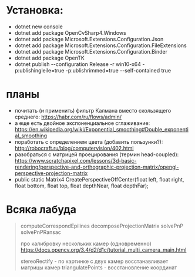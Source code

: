 # Установка:

* dotnet new console
* dotnet add package OpenCvSharp4.Windows
* dotnet add package Microsoft.Extensions.Configuration.Json
* dotnet add package Microsoft.Extensions.Configuration.FileExtensions
* dotnet add package Microsoft.Extensions.Configuration.Binder
* dotnet add package OpenTK
* dotnet publish --configuration Release -r win10-x64 -p:ublishingleile=true -p:ublishrimmed=true --self-contained true

# планы
* почитать (и применить) фильтр Калмана вместо скользящего среднего: https://habr.com/ru/flows/admin/
* а еще есть двойное экспоненциальное сглаживание: https://en.wikipedia.org/wiki/Exponential_smoothing#Double_exponential_smoothing
* поработать с определением цвета (добавить пользунки?): http://robocraft.ru/blog/computervision/402.html
* разобраться с матрицей проецирования (термин head-coupled): https://www.scratchapixel.com/lessons/3d-basic-rendering/perspective-and-orthographic-projection-matrix/opengl-perspective-projection-matrix
* public static Matrix4 CreatePerspectiveOffCenter(float left, float right, float bottom, float top, float depthNear, float depthFar);

# Всяка лабуда

> computeCorrespondEpilines
> decomposeProjectionMatrix
> solvePnP
> solvePnPRansac
>
> про калибровку нескольких камер (одновременно)
> https://docs.opencv.org/3.4/d2/d1c/tutorial_multi_camera_main.html
>
> stereoRectify - по картинке с двух камер восстанавливает матрицы камер
> triangulatePoints - восстановление координат